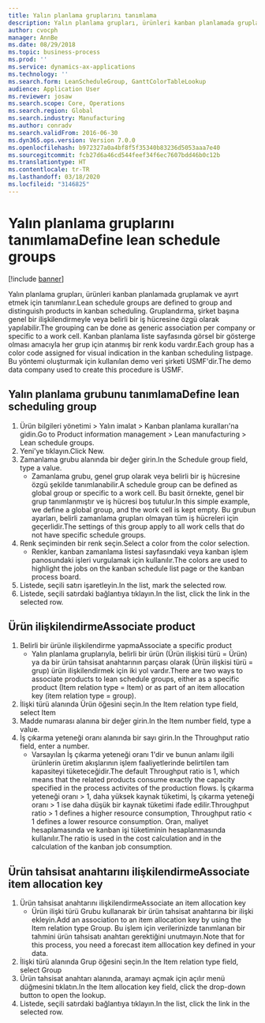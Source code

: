 ```yaml
---
title: Yalın planlama gruplarını tanımlama
description: Yalın planlama grupları, ürünleri kanban planlamada gruplamak ve ayırt etmek için tanımlanır.
author: cvocph
manager: AnnBe
ms.date: 08/29/2018
ms.topic: business-process
ms.prod: ''
ms.service: dynamics-ax-applications
ms.technology: ''
ms.search.form: LeanScheduleGroup, GanttColorTableLookup
audience: Application User
ms.reviewer: josaw
ms.search.scope: Core, Operations
ms.search.region: Global
ms.search.industry: Manufacturing
ms.author: conradv
ms.search.validFrom: 2016-06-30
ms.dyn365.ops.version: Version 7.0.0
ms.openlocfilehash: b972327a0a4bf8f5f35340b83236d5053aaa7e40
ms.sourcegitcommit: fcb27d6a46cd544feef34f6ec7607bdd46b0c12b
ms.translationtype: HT
ms.contentlocale: tr-TR
ms.lasthandoff: 03/18/2020
ms.locfileid: "3146825"
---
```

# <a name="define-lean-schedule-groups"></a><span data-ttu-id="b3a6c-103">Yalın planlama gruplarını tanımlama</span><span class="sxs-lookup"><span data-stu-id="b3a6c-103">Define lean schedule groups</span></span>

[!include [banner](../../includes/banner.md)]

<span data-ttu-id="b3a6c-104">Yalın planlama grupları, ürünleri kanban planlamada gruplamak ve ayırt etmek için tanımlanır.</span><span class="sxs-lookup"><span data-stu-id="b3a6c-104">Lean schedule groups are defined to group and distinguish products in kanban scheduling.</span></span> <span data-ttu-id="b3a6c-105">Gruplandırma, şirket başına genel bir ilişkilendirmeyle veya belirli bir iş hücresine özgü olarak yapılabilir.</span><span class="sxs-lookup"><span data-stu-id="b3a6c-105">The grouping can be done as generic association per company or specific to a work cell.</span></span> <span data-ttu-id="b3a6c-106">Kanban planlama liste sayfasında görsel bir gösterge olması amacıyla her grup için atanmış bir renk kodu vardır.</span><span class="sxs-lookup"><span data-stu-id="b3a6c-106">Each group has a color code assigned for visual indication in the kanban scheduling listpage.</span></span> <span data-ttu-id="b3a6c-107">Bu yöntemi oluşturmak için kullanılan demo veri şirketi USMF'dir.</span><span class="sxs-lookup"><span data-stu-id="b3a6c-107">The demo data company used to create this procedure is USMF.</span></span>


## <a name="define-lean-scheduling-group"></a><span data-ttu-id="b3a6c-108">Yalın planlama grubunu tanımlama</span><span class="sxs-lookup"><span data-stu-id="b3a6c-108">Define lean scheduling group</span></span>
1. <span data-ttu-id="b3a6c-109">Ürün bilgileri yönetimi > Yalın imalat > Kanban planlama kuralları'na gidin.</span><span class="sxs-lookup"><span data-stu-id="b3a6c-109">Go to Product information management > Lean manufacturing > Lean schedule groups.</span></span>
2. <span data-ttu-id="b3a6c-110">Yeni'ye tıklayın.</span><span class="sxs-lookup"><span data-stu-id="b3a6c-110">Click New.</span></span>
3. <span data-ttu-id="b3a6c-111">Zamanlama grubu alanında bir değer girin.</span><span class="sxs-lookup"><span data-stu-id="b3a6c-111">In the Schedule group field, type a value.</span></span>
    * <span data-ttu-id="b3a6c-112">Zamanlama grubu, genel grup olarak veya belirli bir iş hücresine özgü şekilde tanımlanabilir.</span><span class="sxs-lookup"><span data-stu-id="b3a6c-112">A schedule group can be defined as global group or specific to a work cell.</span></span> <span data-ttu-id="b3a6c-113">Bu basit örnekte, genel bir grup tanımlanmıştır ve iş hücresi boş tutulur.</span><span class="sxs-lookup"><span data-stu-id="b3a6c-113">In this simple example, we define a global group, and the work cell is kept empty.</span></span> <span data-ttu-id="b3a6c-114">Bu grubun ayarları, belirli zamanlama grupları olmayan tüm iş hücreleri için geçerlidir.</span><span class="sxs-lookup"><span data-stu-id="b3a6c-114">The settings of this group apply to all work cells that do not have specific schedule groups.</span></span>  
4. <span data-ttu-id="b3a6c-115">Renk seçiminden bir renk seçin.</span><span class="sxs-lookup"><span data-stu-id="b3a6c-115">Select a color from the color selection.</span></span>
    * <span data-ttu-id="b3a6c-116">Renkler, kanban zamanlama listesi sayfasındaki veya kanban işlem panosundaki işleri vurgulamak için kullanılır.</span><span class="sxs-lookup"><span data-stu-id="b3a6c-116">The colors are used to highlight the jobs on the kanban schedule list page or the kanban process board.</span></span>  
5. <span data-ttu-id="b3a6c-117">Listede, seçili satırı işaretleyin.</span><span class="sxs-lookup"><span data-stu-id="b3a6c-117">In the list, mark the selected row.</span></span>
6. <span data-ttu-id="b3a6c-118">Listede, seçili satırdaki bağlantıya tıklayın.</span><span class="sxs-lookup"><span data-stu-id="b3a6c-118">In the list, click the link in the selected row.</span></span>

## <a name="associate-product"></a><span data-ttu-id="b3a6c-119">Ürün ilişkilendirme</span><span class="sxs-lookup"><span data-stu-id="b3a6c-119">Associate product</span></span>
1. <span data-ttu-id="b3a6c-120">Belirli bir ürünle ilişkilendirme yapma</span><span class="sxs-lookup"><span data-stu-id="b3a6c-120">Associate a specific product</span></span>
    * <span data-ttu-id="b3a6c-121">Yalın planlama gruplarıyla, belirli bir ürün (Ürün ilişkisi türü = Ürün) ya da bir ürün tahsisat anahtarının parçası olarak (Ürün ilişkisi türü = grup) ürün ilişkilendirmek için iki yol vardır.</span><span class="sxs-lookup"><span data-stu-id="b3a6c-121">There are two ways to associate products to lean schedule groups, either as a specific product (Item relation type = Item) or as part of an item allocation key (item relation type = group).</span></span>    
2. <span data-ttu-id="b3a6c-122">İlişki türü alanında Ürün öğesini seçin.</span><span class="sxs-lookup"><span data-stu-id="b3a6c-122">In the Item relation type field, select Item</span></span>
3. <span data-ttu-id="b3a6c-123">Madde numarası alanına bir değer girin.</span><span class="sxs-lookup"><span data-stu-id="b3a6c-123">In the Item number field, type a value.</span></span>
4. <span data-ttu-id="b3a6c-124">İş çıkarma yeteneği oranı alanında bir sayı girin.</span><span class="sxs-lookup"><span data-stu-id="b3a6c-124">In the Throughput ratio field, enter a number.</span></span>
    * <span data-ttu-id="b3a6c-125">Varsayılan İş çıkarma yeteneği oranı 1'dir ve bunun anlamı ilgili ürünlerin üretim akışlarının işlem faaliyetlerinde belirtilen tam kapasiteyi tüketeceğidir.</span><span class="sxs-lookup"><span data-stu-id="b3a6c-125">The default Throughput ratio is 1, which means that the related products consume exactly the capacity specified in the process activites of the production flows.</span></span> <span data-ttu-id="b3a6c-126">İş çıkarma yeteneği oranı > 1, daha yüksek kaynak tüketimi, İş çıkarma yeteneği oranı > 1 ise daha düşük bir kaynak tüketimi ifade edilir.</span><span class="sxs-lookup"><span data-stu-id="b3a6c-126">Throughput ratio > 1 defines a higher resource consumption, Throughput ratio < 1 defines a lower resource consumption.</span></span> <span data-ttu-id="b3a6c-127">Oran, maliyet hesaplamasında ve kanban işi tüketiminin hesaplanmasında kullanılır.</span><span class="sxs-lookup"><span data-stu-id="b3a6c-127">The ratio is used in the cost calculation and in the calculation of the kanban job consumption.</span></span>  

## <a name="associate-item-allocation-key"></a><span data-ttu-id="b3a6c-128">Ürün tahsisat anahtarını ilişkilendirme</span><span class="sxs-lookup"><span data-stu-id="b3a6c-128">Associate item allocation key</span></span>
1. <span data-ttu-id="b3a6c-129">Ürün tahsisat anahtarını ilişkilendirme</span><span class="sxs-lookup"><span data-stu-id="b3a6c-129">Associate an item allocation key</span></span>
    * <span data-ttu-id="b3a6c-130">Ürün ilişki türü Grubu kullanarak bir ürün tahsisat anahtarına bir ilişki ekleyin.</span><span class="sxs-lookup"><span data-stu-id="b3a6c-130">Add an association to an item allocation key by using the Item relation type Group.</span></span>   <span data-ttu-id="b3a6c-131">Bu işlem için verilerinizde tanımlanan bir tahmini ürün tahsisatı anahtarı gerektiğini unutmayın.</span><span class="sxs-lookup"><span data-stu-id="b3a6c-131">Note that for this process, you need a forecast item alllocation key defined in your data.</span></span>  
2. <span data-ttu-id="b3a6c-132">İlişki türü alanında Grup öğesini seçin.</span><span class="sxs-lookup"><span data-stu-id="b3a6c-132">In the Item relation type field, select Group</span></span>
3. <span data-ttu-id="b3a6c-133">Ürün tahsisat anahtarı alanında, aramayı açmak için açılır menü düğmesini tıklatın.</span><span class="sxs-lookup"><span data-stu-id="b3a6c-133">In the Item allocation key field, click the drop-down button to open the lookup.</span></span>
4. <span data-ttu-id="b3a6c-134">Listede, seçili satırdaki bağlantıya tıklayın.</span><span class="sxs-lookup"><span data-stu-id="b3a6c-134">In the list, click the link in the selected row.</span></span>

